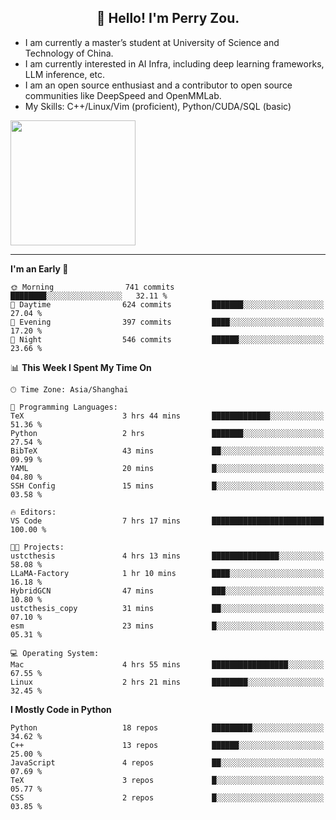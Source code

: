 <h2 align="center">👋 Hello! I'm Perry Zou.</h2>

- I am currently a master’s student at University of Science and Technology of China.
- I am currently interested in AI Infra, including deep learning frameworks, LLM inference, etc.
- I am an open source enthusiast and a contributor to open source communities like DeepSpeed and OpenMMLab.
- My Skills: C++/Linux/Vim (proficient), Python/CUDA/SQL (basic)

<img height=200 align="center" src="https://github-readme-stats.vercel.app/api?username=zonepg" />

-------

<!--START_SECTION:waka-->
**I'm an Early 🐤** 

```text
🌞 Morning                741 commits         ████████░░░░░░░░░░░░░░░░░   32.11 % 
🌆 Daytime                624 commits         ███████░░░░░░░░░░░░░░░░░░   27.04 % 
🌃 Evening                397 commits         ████░░░░░░░░░░░░░░░░░░░░░   17.20 % 
🌙 Night                  546 commits         ██████░░░░░░░░░░░░░░░░░░░   23.66 % 
```


📊 **This Week I Spent My Time On** 

```text
🕑︎ Time Zone: Asia/Shanghai

💬 Programming Languages: 
TeX                      3 hrs 44 mins       █████████████░░░░░░░░░░░░   51.36 % 
Python                   2 hrs               ███████░░░░░░░░░░░░░░░░░░   27.54 % 
BibTeX                   43 mins             ██░░░░░░░░░░░░░░░░░░░░░░░   09.99 % 
YAML                     20 mins             █░░░░░░░░░░░░░░░░░░░░░░░░   04.80 % 
SSH Config               15 mins             █░░░░░░░░░░░░░░░░░░░░░░░░   03.58 % 

🔥 Editors: 
VS Code                  7 hrs 17 mins       █████████████████████████   100.00 % 

🐱‍💻 Projects: 
ustcthesis               4 hrs 13 mins       ███████████████░░░░░░░░░░   58.08 % 
LLaMA-Factory            1 hr 10 mins        ████░░░░░░░░░░░░░░░░░░░░░   16.18 % 
HybridGCN                47 mins             ███░░░░░░░░░░░░░░░░░░░░░░   10.80 % 
ustcthesis_copy          31 mins             ██░░░░░░░░░░░░░░░░░░░░░░░   07.10 % 
esm                      23 mins             █░░░░░░░░░░░░░░░░░░░░░░░░   05.31 % 

💻 Operating System: 
Mac                      4 hrs 55 mins       █████████████████░░░░░░░░   67.55 % 
Linux                    2 hrs 21 mins       ████████░░░░░░░░░░░░░░░░░   32.45 % 
```

**I Mostly Code in Python** 

```text
Python                   18 repos            █████████░░░░░░░░░░░░░░░░   34.62 % 
C++                      13 repos            ██████░░░░░░░░░░░░░░░░░░░   25.00 % 
JavaScript               4 repos             ██░░░░░░░░░░░░░░░░░░░░░░░   07.69 % 
TeX                      3 repos             █░░░░░░░░░░░░░░░░░░░░░░░░   05.77 % 
CSS                      2 repos             █░░░░░░░░░░░░░░░░░░░░░░░░   03.85 % 
```




<!--END_SECTION:waka-->
